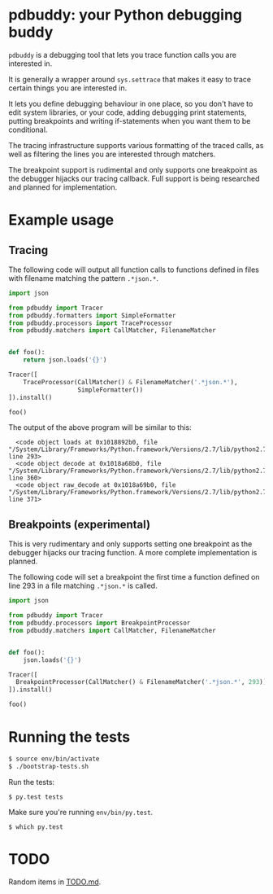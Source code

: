 # pdbuddy: your Python debugging buddy

`pdbuddy` is a debugging tool that lets you trace function calls you are interested in.

It is generally a wrapper around `sys.settrace` that makes it easy to trace certain things you are
interested in.

It lets you define debugging behaviour in one place, so you don't have to edit system libraries, or
your code, adding debugging print statements, putting breakpoints and writing if-statements when
you want them to be conditional.

The tracing infrastructure supports various formatting of the traced calls, as well as filtering
the lines you are interested through matchers.

The breakpoint support is rudimental and only supports one breakpoint as the debugger hijacks our
tracing callback. Full support is being researched and planned for implementation.

# Example usage

## Tracing

The following code will output all function calls to functions defined in files with filename
matching the pattern `.*json.*`.

```python
import json

from pdbuddy import Tracer
from pdbuddy.formatters import SimpleFormatter
from pdbuddy.processors import TraceProcessor
from pdbuddy.matchers import CallMatcher, FilenameMatcher


def foo():
    return json.loads('{}')

Tracer([
    TraceProcessor(CallMatcher() & FilenameMatcher('.*json.*'),
                   SimpleFormatter())
]).install()

foo()
```

The output of the above program will be similar to this:

```
  <code object loads at 0x1018892b0, file "/System/Library/Frameworks/Python.framework/Versions/2.7/lib/python2.7/json/__init__.py", line 293>
  <code object decode at 0x1018a68b0, file "/System/Library/Frameworks/Python.framework/Versions/2.7/lib/python2.7/json/decoder.py", line 360>
  <code object raw_decode at 0x1018a69b0, file "/System/Library/Frameworks/Python.framework/Versions/2.7/lib/python2.7/json/decoder.py", line 371>
```

## Breakpoints (experimental)

This is very rudimentary and only supports setting one breakpoint as the debugger hijacks our
tracing function. A more complete implementation is planned.

The following code will set a breakpoint the first time a function defined on line 293 in a file
matching `.*json.*` is called.

```python
import json

from pdbuddy import Tracer
from pdbuddy.processors import BreakpointProcessor
from pdbuddy.matchers import CallMatcher, FilenameMatcher


def foo():
    json.loads('{}')

Tracer([
  BreakpointProcessor(CallMatcher() & FilenameMatcher('.*json.*', 293))
]).install()

foo()
```

# Running the tests

```bash
$ source env/bin/activate
$ ./bootstrap-tests.sh
```

Run the tests:

```
$ py.test tests
```

Make sure you're running `env/bin/py.test`.

```
$ which py.test
```

# TODO

Random items in [TODO.md](TODO.md).
